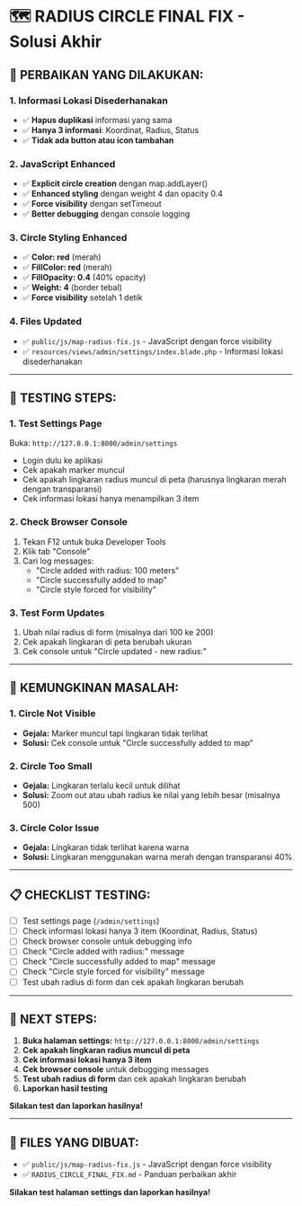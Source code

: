 # 🗺️ RADIUS CIRCLE FINAL FIX - Solusi Akhir

## 🔧 **PERBAIKAN YANG DILAKUKAN:**

### **1. Informasi Lokasi Disederhanakan**
- ✅ **Hapus duplikasi** informasi yang sama
- ✅ **Hanya 3 informasi**: Koordinat, Radius, Status
- ✅ **Tidak ada button atau icon tambahan**

### **2. JavaScript Enhanced**
- ✅ **Explicit circle creation** dengan map.addLayer()
- ✅ **Enhanced styling** dengan weight 4 dan opacity 0.4
- ✅ **Force visibility** dengan setTimeout
- ✅ **Better debugging** dengan console logging

### **3. Circle Styling Enhanced**
- ✅ **Color: red** (merah)
- ✅ **FillColor: red** (merah)
- ✅ **FillOpacity: 0.4** (40% opacity)
- ✅ **Weight: 4** (border tebal)
- ✅ **Force visibility** setelah 1 detik

### **4. Files Updated**
- ✅ `public/js/map-radius-fix.js` - JavaScript dengan force visibility
- ✅ `resources/views/admin/settings/index.blade.php` - Informasi lokasi disederhanakan

---

## 🧪 **TESTING STEPS:**

### **1. Test Settings Page**
Buka: `http://127.0.0.1:8000/admin/settings`
- Login dulu ke aplikasi
- Cek apakah marker muncul
- Cek apakah lingkaran radius muncul di peta (harusnya lingkaran merah dengan transparansi)
- Cek informasi lokasi hanya menampilkan 3 item

### **2. Check Browser Console**
1. Tekan F12 untuk buka Developer Tools
2. Klik tab "Console"
3. Cari log messages:
   - "Circle added with radius: 100 meters"
   - "Circle successfully added to map"
   - "Circle style forced for visibility"

### **3. Test Form Updates**
1. Ubah nilai radius di form (misalnya dari 100 ke 200)
2. Cek apakah lingkaran di peta berubah ukuran
3. Cek console untuk "Circle updated - new radius:"

---

## 🚨 **KEMUNGKINAN MASALAH:**

### **1. Circle Not Visible**
- **Gejala:** Marker muncul tapi lingkaran tidak terlihat
- **Solusi:** Cek console untuk "Circle successfully added to map"

### **2. Circle Too Small**
- **Gejala:** Lingkaran terlalu kecil untuk dilihat
- **Solusi:** Zoom out atau ubah radius ke nilai yang lebih besar (misalnya 500)

### **3. Circle Color Issue**
- **Gejala:** Lingkaran tidak terlihat karena warna
- **Solusi:** Lingkaran menggunakan warna merah dengan transparansi 40%

---

## 📋 **CHECKLIST TESTING:**

- [ ] Test settings page (`/admin/settings`)
- [ ] Check informasi lokasi hanya 3 item (Koordinat, Radius, Status)
- [ ] Check browser console untuk debugging info
- [ ] Check "Circle added with radius:" message
- [ ] Check "Circle successfully added to map" message
- [ ] Check "Circle style forced for visibility" message
- [ ] Test ubah radius di form dan cek apakah lingkaran berubah

---

## 🎯 **NEXT STEPS:**

1. **Buka halaman settings:** `http://127.0.0.1:8000/admin/settings`
2. **Cek apakah lingkaran radius muncul di peta**
3. **Cek informasi lokasi hanya 3 item**
4. **Cek browser console** untuk debugging messages
5. **Test ubah radius di form** dan cek apakah lingkaran berubah
6. **Laporkan hasil testing**

**Silakan test dan laporkan hasilnya!**

---

## 📁 **FILES YANG DIBUAT:**

- ✅ `public/js/map-radius-fix.js` - JavaScript dengan force visibility
- ✅ `RADIUS_CIRCLE_FINAL_FIX.md` - Panduan perbaikan akhir

**Silakan test halaman settings dan laporkan hasilnya!**
